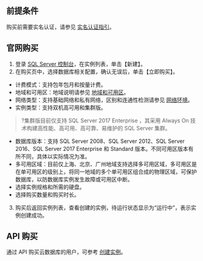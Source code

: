 ## 前提条件
购买前需要实名认证，请参见 [实名认证指引](https://cloud.tencent.com/document/product/378/3629)。

## 官网购买
1. 登录 [SQL Server 控制台](https://console.cloud.tencent.com/sqlserver)，在实例列表，单击【新建】。
3. 在购买页中，选择数据库相关配置，确认无误后，单击【立即购买】。
 - 计费模式：支持包年包月和按量计费。
 - 地域和可用区：地域说明请参见 [地域和可用区](https://cloud.tencent.com/document/product/238/7520)。
 - 网络类型：支持基础网络和私有网络，区别和连通性检测请参见 [网络环境](https://cloud.tencent.com/document/product/238/36848)。
 -  实例类型：支持双机高可用和集群版。
 >?集群版目前仅支持 SQL Server 2017 Enterprise ，其采用 Always On 技术构建高性能、高可用、高可靠、易维护的 SQL Server 集群。
 - 数据库版本：支持 SQL Server 2008、SQL Server 2012、SQL Server 2016、SQL Server 2017 Enterprise 和 Standard 版本。不同可用区版本有所不同，具体以实际情况为准。
 - 多可用区域：目前仅上海、北京、广州地域支持选择多可用区域，多可用区是在单可用区的级别上，将同一地域的多个单可用区组合成的物理区域，可保护数据库，以防数据库实例发生故障或可用区中断。
 - 选择实例规格和所需的硬盘。
 - 选择购买数量和购买时长。
3. 购买后返回实例列表，查看创建的实例，待运行状态显示为“运行中”，表示实例创建成功。


##  API 购买
通过 API 购买云数据库的用户，可参考 [创建实例](https://cloud.tencent.com/document/product/238/19973)。
